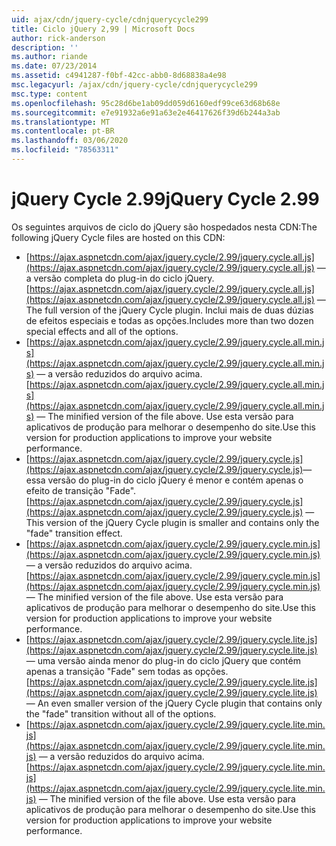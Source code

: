 ```yaml
---
uid: ajax/cdn/jquery-cycle/cdnjquerycycle299
title: Ciclo jQuery 2,99 | Microsoft Docs
author: rick-anderson
description: ''
ms.author: riande
ms.date: 07/23/2014
ms.assetid: c4941287-f0bf-42cc-abb0-8d68838a4e98
msc.legacyurl: /ajax/cdn/jquery-cycle/cdnjquerycycle299
msc.type: content
ms.openlocfilehash: 95c28d6be1ab09dd059d6160edf99ce63d68b68e
ms.sourcegitcommit: e7e91932a6e91a63e2e46417626f39d6b244a3ab
ms.translationtype: MT
ms.contentlocale: pt-BR
ms.lasthandoff: 03/06/2020
ms.locfileid: "78563311"
---
```

# <a name="jquery-cycle-299"></a><span data-ttu-id="aa7fe-102">jQuery Cycle 2.99</span><span class="sxs-lookup"><span data-stu-id="aa7fe-102">jQuery Cycle 2.99</span></span>

<span data-ttu-id="aa7fe-103">Os seguintes arquivos de ciclo do jQuery são hospedados nesta CDN:</span><span class="sxs-lookup"><span data-stu-id="aa7fe-103">The following jQuery Cycle files are hosted on this CDN:</span></span>

- <span data-ttu-id="aa7fe-104">[https://ajax.aspnetcdn.com/ajax/jquery.cycle/2.99/jquery.cycle.all.js](https://ajax.aspnetcdn.com/ajax/jquery.cycle/2.99/jquery.cycle.all.js) &mdash; a versão completa do plug-in do ciclo jQuery.</span><span class="sxs-lookup"><span data-stu-id="aa7fe-104">[https://ajax.aspnetcdn.com/ajax/jquery.cycle/2.99/jquery.cycle.all.js](https://ajax.aspnetcdn.com/ajax/jquery.cycle/2.99/jquery.cycle.all.js) &mdash; The full version of the jQuery Cycle plugin.</span></span> <span data-ttu-id="aa7fe-105">Inclui mais de duas dúzias de efeitos especiais e todas as opções.</span><span class="sxs-lookup"><span data-stu-id="aa7fe-105">Includes more than two dozen special effects and all of the options.</span></span>
- <span data-ttu-id="aa7fe-106">[https://ajax.aspnetcdn.com/ajax/jquery.cycle/2.99/jquery.cycle.all.min.js](https://ajax.aspnetcdn.com/ajax/jquery.cycle/2.99/jquery.cycle.all.min.js) &mdash; a versão reduzidos do arquivo acima.</span><span class="sxs-lookup"><span data-stu-id="aa7fe-106">[https://ajax.aspnetcdn.com/ajax/jquery.cycle/2.99/jquery.cycle.all.min.js](https://ajax.aspnetcdn.com/ajax/jquery.cycle/2.99/jquery.cycle.all.min.js) &mdash; The minified version of the file above.</span></span> <span data-ttu-id="aa7fe-107">Use esta versão para aplicativos de produção para melhorar o desempenho do site.</span><span class="sxs-lookup"><span data-stu-id="aa7fe-107">Use this version for production applications to improve your website performance.</span></span>
- <span data-ttu-id="aa7fe-108">[https://ajax.aspnetcdn.com/ajax/jquery.cycle/2.99/jquery.cycle.js](https://ajax.aspnetcdn.com/ajax/jquery.cycle/2.99/jquery.cycle.js)&mdash; essa versão do plug-in do ciclo jQuery é menor e contém apenas o efeito de transição "Fade".</span><span class="sxs-lookup"><span data-stu-id="aa7fe-108">[https://ajax.aspnetcdn.com/ajax/jquery.cycle/2.99/jquery.cycle.js](https://ajax.aspnetcdn.com/ajax/jquery.cycle/2.99/jquery.cycle.js)  &mdash; This version of the jQuery Cycle plugin is smaller and contains only the "fade" transition effect.</span></span>
- <span data-ttu-id="aa7fe-109">[https://ajax.aspnetcdn.com/ajax/jquery.cycle/2.99/jquery.cycle.min.js](https://ajax.aspnetcdn.com/ajax/jquery.cycle/2.99/jquery.cycle.min.js) &mdash; a versão reduzidos do arquivo acima.</span><span class="sxs-lookup"><span data-stu-id="aa7fe-109">[https://ajax.aspnetcdn.com/ajax/jquery.cycle/2.99/jquery.cycle.min.js](https://ajax.aspnetcdn.com/ajax/jquery.cycle/2.99/jquery.cycle.min.js) &mdash; The minified version of the file above.</span></span> <span data-ttu-id="aa7fe-110">Use esta versão para aplicativos de produção para melhorar o desempenho do site.</span><span class="sxs-lookup"><span data-stu-id="aa7fe-110">Use this version for production applications to improve your website performance.</span></span>
- <span data-ttu-id="aa7fe-111">[https://ajax.aspnetcdn.com/ajax/jquery.cycle/2.99/jquery.cycle.lite.js](https://ajax.aspnetcdn.com/ajax/jquery.cycle/2.99/jquery.cycle.lite.js) &mdash; uma versão ainda menor do plug-in do ciclo jQuery que contém apenas a transição "Fade" sem todas as opções.</span><span class="sxs-lookup"><span data-stu-id="aa7fe-111">[https://ajax.aspnetcdn.com/ajax/jquery.cycle/2.99/jquery.cycle.lite.js](https://ajax.aspnetcdn.com/ajax/jquery.cycle/2.99/jquery.cycle.lite.js) &mdash; An even smaller version of the jQuery Cycle plugin that contains only the "fade" transition without all of the options.</span></span>
- <span data-ttu-id="aa7fe-112">[https://ajax.aspnetcdn.com/ajax/jquery.cycle/2.99/jquery.cycle.lite.min.js](https://ajax.aspnetcdn.com/ajax/jquery.cycle/2.99/jquery.cycle.lite.min.js) &mdash; a versão reduzidos do arquivo acima.</span><span class="sxs-lookup"><span data-stu-id="aa7fe-112">[https://ajax.aspnetcdn.com/ajax/jquery.cycle/2.99/jquery.cycle.lite.min.js](https://ajax.aspnetcdn.com/ajax/jquery.cycle/2.99/jquery.cycle.lite.min.js) &mdash; The minified version of the file above.</span></span> <span data-ttu-id="aa7fe-113">Use esta versão para aplicativos de produção para melhorar o desempenho do site.</span><span class="sxs-lookup"><span data-stu-id="aa7fe-113">Use this version for production applications to improve your website performance.</span></span>
